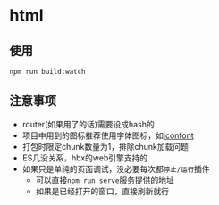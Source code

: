 # html

## 使用

```shell
npm run build:watch
```

## 注意事项

* router(如果用了的话)需要设成hash的
* 项目中用到的图标推荐使用字体图标，如[iconfont](https://www.iconfont.cn/)
* 打包时限定chunk数量为1，排除chunk加载问题
* ES几没关系，hbx的web引擎支持的
* 如果只是单纯的页面调试，没必要每次都`停止/运行`插件
    * 可以直接`npm run serve`服务提供的地址
    * 如果是已经打开的窗口，直接刷新就行
